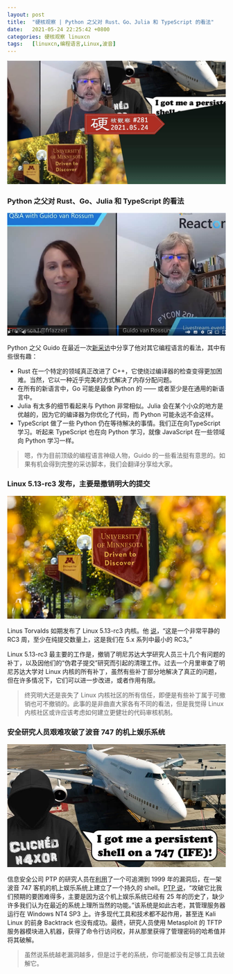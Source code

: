 ```yaml
---
layout: post
title:	"硬核观察 | Python 之父对 Rust、Go、Julia 和 TypeScript 的看法"
date:	2021-05-24 22:25:42 +0800 
categories:	硬核观察 linuxcn 
tags:	[linuxcn,编程语言,Linux,波音]
---
```



![](/Asserts/Images/album/202105/24/222416w2ado7rg287q7825.jpg)


### Python 之父对 Rust、Go、Julia 和 TypeScript 的看法


![](/Asserts/Images/album/202105/24/222432sc5957j2tcxretzs.jpg)


Python 之父 Guido 在最近一次[新采访](https://www.youtube.com/watch?v=aYbNh3NS7jA)中分享了他对其它编程语言的看法，其中有些很有趣：


* Rust 在一个特定的领域真正改进了 C++，它使绕过编译器的检查变得更加困难。当然，它以一种近乎完美的方式解决了内存分配问题。
* 在所有的新语言中，Go 可能是最像 Python 的 —— 或者至少是在通用的新语言中。
* Julia 有太多的细节看起来与 Python 非常相似。Julia 会在某个小众的地方是优越的，因为它的编译器为你优化了代码，而 Python 可能永远不会这样。
* TypeScript 做了一些 Python 仍在等待解决的事情。我们正在向TypeScript学习。听起来 TypeScript 也在向 Python 学习，就像 JavaScript 在一些领域向 Python 学习一样。



> 
> 嗯，作为目前顶级的编程语言神级人物，Guido 的一些看法挺有意思的。如果有机会得到完整的采访脚本，我们会翻译分享给大家。
> 
> 
> 


### Linux 5.13-rc3 发布，主要是撤销明大的提交


![](/Asserts/Images/album/202105/24/222457rnlb6gqneou48bna.jpg)


Linus Torvalds 如期发布了 Linux 5.13-rc3 内核。他 [说](https://lore.kernel.org/lkml/CAHk-=wiUwtRp+jjCMd9x8O90iD_YHVBQzJoKCsT9e06L7qob3Q@mail.gmail.com/T/#u)，“这是一个非常平静的 RC3 周，至少在纯提交数量上，这是我们在 5.x 系列中最小的 RC3。”


Linux 5.13-rc3 最主要的工作是，撤销了明尼苏达大学研究人员三十几个有问题的补丁，以及因他们的“伪君子提交”研究而引起的清理工作。过去一个月里审查了明尼苏达大学对 Linux 内核的所有补丁，虽然有些补丁部分地解决了真正的问题，但在许多情况下，它们可以进一步改进，或者作用有限。



> 
> 终究明大还是丧失了 Linux 内核社区的所有信任，即便是有些补丁属于可撤销也可不撤销的。此事的是非曲直大家各有不同的看法，但是我觉得 Linux 内核社区或许应该考虑如何建立更健壮的代码审核机制。
> 
> 
> 


### 安全研究人员艰难攻破了波音 747 的机上娱乐系统


![](/Asserts/Images/album/202105/24/222526c26nnrbqgg2zni76.jpg)


信息安全公司 PTP 的研究人员在[利用](https://www.theregister.com/2021/05/21/boeing_747_ife_windows_nt4_shell_access/)了一个可追溯到 1999 年的漏洞后，在一架波音 747 客机的机上娱乐系统上建立了一个持久的 shell。[PTP 说](https://www.pentestpartners.com/security-blog/getting-a-persistent-shell-on-a-747-ife/)，“攻破它比我们预期的要困难得多，主要是因为这个机上娱乐系统已经有 25 年的历史了，缺少许多我们认为在最近的系统上理所当然的功能。”该系统是如此古老，其管理服务器运行在 Windows NT4 SP3 上。许多现代工具和技术都不起作用，甚至连 Kali Linux 的前身 Backtrack 也没有成功。最终，研究人员使用 Metasploit 的 TFTP 服务器模块进入机器，获得了命令行访问权，并从那里获得了管理密码的哈希值并将其破解。



> 
> 虽然说系统越老漏洞越多，但是过于老的系统，你可能都没有足够工具去破解它。
> 
> 
>
